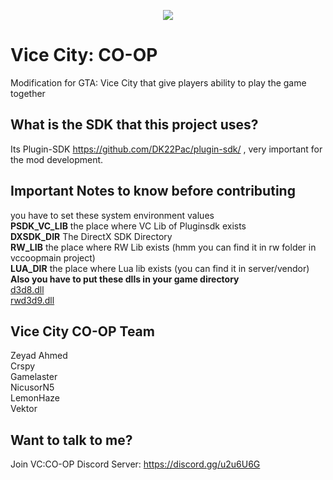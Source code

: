 <p align="center"><img src="https://media.discordapp.net/attachments/344984442936492034/404772881134911489/vcclogo2_copy.png"></p>

# Vice City: CO-OP
Modification for GTA: Vice City that give players ability to play the game together
## What is the SDK that this project uses?
Its Plugin-SDK https://github.com/DK22Pac/plugin-sdk/ , very important for the mod development.
## Important Notes to know before contributing
you have to set these system environment values</br>
**PSDK_VC_LIB** the place where VC Lib of Pluginsdk exists</br>
**DXSDK_DIR** The DirectX SDK Directory</br>
**RW_LIB** the place where RW Lib exists (hmm you can find it in rw folder in vccoopmain project)</br>
**LUA_DIR** the place where Lua lib exists (you can find it in server/vendor) </br>
**Also you have to put these dlls in your game directory** </br>
[d3d8.dll](https://cdn.discordapp.com/attachments/368152497300307969/405034698629447681/d3d8.dll) </br>
[rwd3d9.dll](https://cdn.discordapp.com/attachments/368152497300307969/405034659991519232/rwd3d9.dll)
## Vice City CO-OP Team
Zeyad Ahmed </br>
Crspy </br>
Gamelaster</br>
NicusorN5</br>
LemonHaze</br>
Vektor</br>
## Want to talk to me?
Join VC:CO-OP Discord Server: https://discord.gg/u2u6U6G
